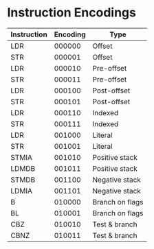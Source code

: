 # Instruction Encodings

| Instruction | Encoding | Type            |
|-------------|----------|-----------------|
| LDR         | 000000   | Offset          |
| STR         | 000001   | Offset          |
| LDR         | 000010   | Pre-offset      |
| STR         | 000011   | Pre-offset      |
| LDR         | 000100   | Post-offset     |
| STR         | 000101   | Post-offset     |
| LDR         | 000110   | Indexed         |
| STR         | 000111   | Indexed         |
| LDR         | 001000   | Literal         |
| STR         | 001001   | Literal         |
| STMIA       | 001010   | Positive stack  |
| LDMDB       | 001011   | Positive stack  |
| STMDB       | 001100   | Negative stack  |
| LDMIA       | 001101   | Negative stack  |
| B           | 010000   | Branch on flags |
| BL          | 010001   | Branch on flags |
| CBZ         | 010010   | Test & branch   |
| CBNZ        | 010011   | Test & branch   |
